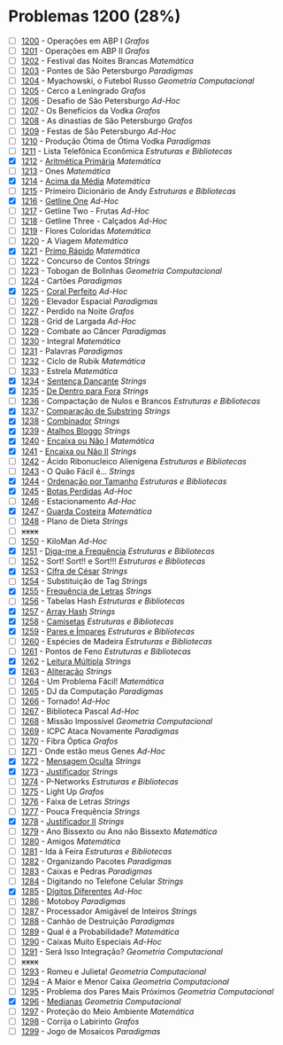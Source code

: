 # Problemas 1200 (28%)

  - [ ]  [1200](https://www.urionlinejudge.com.br/judge/pt/problems/view/1200) - Operações em ABP I *Grafos*
  - [ ]  [1201](https://www.urionlinejudge.com.br/judge/pt/problems/view/1201) - Operações em ABP II *Grafos*
  - [ ]  [1202](https://www.urionlinejudge.com.br/judge/pt/problems/view/1202) - Festival das Noites Brancas *Matemática*
  - [ ]  [1203](https://www.urionlinejudge.com.br/judge/pt/problems/view/1203) - Pontes de São Petersburgo *Paradigmas*
  - [ ]  [1204](https://www.urionlinejudge.com.br/judge/pt/problems/view/1204) - Myachowski, o Futebol Russo *Geometria Computacional*
  - [ ]  [1205](https://www.urionlinejudge.com.br/judge/pt/problems/view/1205) - Cerco a Leningrado *Grafos*
  - [ ]  [1206](https://www.urionlinejudge.com.br/judge/pt/problems/view/1206) - Desafio de São Petersburgo *Ad-Hoc*
  - [ ]  [1207](https://www.urionlinejudge.com.br/judge/pt/problems/view/1207) - Os Benefícios da Vodka *Grafos*
  - [ ]  [1208](https://www.urionlinejudge.com.br/judge/pt/problems/view/1208) - As dinastias de São Petersburgo *Grafos*
  - [ ]  [1209](https://www.urionlinejudge.com.br/judge/pt/problems/view/1209) - Festas de São Petersburgo *Ad-Hoc*
  - [ ]  [1210](https://www.urionlinejudge.com.br/judge/pt/problems/view/1210) - Produção Ótima de Ótima Vodka *Paradigmas*
  - [ ]  [1211](https://www.urionlinejudge.com.br/judge/pt/problems/view/1211) - Lista Telefônica Econômica *Estruturas e Bibliotecas*
  - [x]  [1212](https://www.urionlinejudge.com.br/judge/pt/problems/view/1212) - [Aritmética Primária](https://github.dev/potigol/uoj-potigol/blob/master/src/1200/1212.poti) *Matemática*
  - [ ]  [1213](https://www.urionlinejudge.com.br/judge/pt/problems/view/1213) - Ones *Matemática*
  - [x]  [1214](https://www.urionlinejudge.com.br/judge/pt/problems/view/1214) - [Acima da Média](https://github.dev/potigol/uoj-potigol/blob/master/src/1200/1214.poti) *Matemática*
  - [ ]  [1215](https://www.urionlinejudge.com.br/judge/pt/problems/view/1215) - Primeiro Dicionário de Andy *Estruturas e Bibliotecas*
  - [x]  [1216](https://www.urionlinejudge.com.br/judge/pt/problems/view/1216) - [Getline One](https://github.dev/potigol/uoj-potigol/blob/master/src/1200/1216.poti) *Ad-Hoc*
  - [ ]  [1217](https://www.urionlinejudge.com.br/judge/pt/problems/view/1217) - Getline Two - Frutas *Ad-Hoc*
  - [ ]  [1218](https://www.urionlinejudge.com.br/judge/pt/problems/view/1218) - Getline Three -  Calçados *Ad-Hoc*
  - [ ]  [1219](https://www.urionlinejudge.com.br/judge/pt/problems/view/1219) - Flores Coloridas *Matemática*
  - [ ]  [1220](https://www.urionlinejudge.com.br/judge/pt/problems/view/1220) - A Viagem *Matemática*
  - [x]  [1221](https://www.urionlinejudge.com.br/judge/pt/problems/view/1221) - [Primo Rápido](https://github.dev/potigol/uoj-potigol/blob/master/src/1200/1221.poti) *Matemática*
  - [ ]  [1222](https://www.urionlinejudge.com.br/judge/pt/problems/view/1222) - Concurso de Contos *Strings*
  - [ ]  [1223](https://www.urionlinejudge.com.br/judge/pt/problems/view/1223) - Tobogan de Bolinhas *Geometria Computacional*
  - [ ]  [1224](https://www.urionlinejudge.com.br/judge/pt/problems/view/1224) - Cartões *Paradigmas*
  - [x]  [1225](https://www.urionlinejudge.com.br/judge/pt/problems/view/1225) - [Coral Perfeito](https://github.dev/potigol/uoj-potigol/blob/master/src/1200/1225.poti) *Ad-Hoc*
  - [ ]  [1226](https://www.urionlinejudge.com.br/judge/pt/problems/view/1226) - Elevador Espacial *Paradigmas*
  - [ ]  [1227](https://www.urionlinejudge.com.br/judge/pt/problems/view/1227) - Perdido na Noite *Grafos*
  - [ ]  [1228](https://www.urionlinejudge.com.br/judge/pt/problems/view/1228) - Grid de Largada *Ad-Hoc*
  - [ ]  [1229](https://www.urionlinejudge.com.br/judge/pt/problems/view/1229) - Combate ao Câncer *Paradigmas*
  - [ ]  [1230](https://www.urionlinejudge.com.br/judge/pt/problems/view/1230) - Integral *Matemática*
  - [ ]  [1231](https://www.urionlinejudge.com.br/judge/pt/problems/view/1231) - Palavras *Paradigmas*
  - [ ]  [1232](https://www.urionlinejudge.com.br/judge/pt/problems/view/1232) - Ciclo de Rubik *Matemática*
  - [ ]  [1233](https://www.urionlinejudge.com.br/judge/pt/problems/view/1233) - Estrela *Matemática*
  - [x]  [1234](https://www.urionlinejudge.com.br/judge/pt/problems/view/1234) - [Sentença Dançante](https://github.dev/potigol/uoj-potigol/blob/master/src/1200/1234.poti) *Strings*
  - [x]  [1235](https://www.urionlinejudge.com.br/judge/pt/problems/view/1235) - [De Dentro para Fora](https://github.dev/potigol/uoj-potigol/blob/master/src/1200/1235.poti) *Strings*
  - [ ]  [1236](https://www.urionlinejudge.com.br/judge/pt/problems/view/1236) - Compactação de Nulos e Brancos *Estruturas e Bibliotecas*
  - [x]  [1237](https://www.urionlinejudge.com.br/judge/pt/problems/view/1237) - [Comparação de Substring](https://github.dev/potigol/uoj-potigol/blob/master/src/1200/1237.poti) *Strings*
  - [x]  [1238](https://www.urionlinejudge.com.br/judge/pt/problems/view/1238) - [Combinador](https://github.dev/potigol/uoj-potigol/blob/master/src/1200/1238.poti) *Strings*
  - [x]  [1239](https://www.urionlinejudge.com.br/judge/pt/problems/view/1239) - [Atalhos Bloggo](https://github.dev/potigol/uoj-potigol/blob/master/src/1200/1239.poti) *Strings*
  - [x]  [1240](https://www.urionlinejudge.com.br/judge/pt/problems/view/1240) - [Encaixa ou Não I](https://github.dev/potigol/uoj-potigol/blob/master/src/1200/1240.poti) *Matemática*
  - [x]  [1241](https://www.urionlinejudge.com.br/judge/pt/problems/view/1241) - [Encaixa ou Não II](https://github.dev/potigol/uoj-potigol/blob/master/src/1200/1241.poti) *Strings*
  - [ ]  [1242](https://www.urionlinejudge.com.br/judge/pt/problems/view/1242) - Ácido Ribonucleico Alienígena *Estruturas e Bibliotecas*
  - [ ]  [1243](https://www.urionlinejudge.com.br/judge/pt/problems/view/1243) - O Quão Fácil é... *Strings*
  - [x]  [1244](https://www.urionlinejudge.com.br/judge/pt/problems/view/1244) - [Ordenação por Tamanho](https://github.dev/potigol/uoj-potigol/blob/master/src/1200/1244.poti) *Estruturas e Bibliotecas*
  - [x]  [1245](https://www.urionlinejudge.com.br/judge/pt/problems/view/1245) - [Botas Perdidas](https://github.dev/potigol/uoj-potigol/blob/master/src/1200/1245.poti) *Ad-Hoc*
  - [ ]  [1246](https://www.urionlinejudge.com.br/judge/pt/problems/view/1246) - Estacionamento *Ad-Hoc*
  - [x]  [1247](https://www.urionlinejudge.com.br/judge/pt/problems/view/1247) - [Guarda Costeira](https://github.dev/potigol/uoj-potigol/blob/master/src/1200/1247.poti) *Matemática*
  - [ ]  [1248](https://www.urionlinejudge.com.br/judge/pt/problems/view/1248) - Plano de Dieta *Strings*
  - [ ] ~~xxxx~~
  - [ ]  [1250](https://www.urionlinejudge.com.br/judge/pt/problems/view/1250) - KiloMan *Ad-Hoc*
  - [x]  [1251](https://www.urionlinejudge.com.br/judge/pt/problems/view/1251) - [Diga-me a Frequência](https://github.dev/potigol/uoj-potigol/blob/master/src/1200/1251.poti) *Estruturas e Bibliotecas*
  - [ ]  [1252](https://www.urionlinejudge.com.br/judge/pt/problems/view/1252) - Sort! Sort!! e Sort!!! *Estruturas e Bibliotecas*
  - [x]  [1253](https://www.urionlinejudge.com.br/judge/pt/problems/view/1253) - [Cifra de César](https://github.dev/potigol/uoj-potigol/blob/master/src/1200/1253.poti) *Strings*
  - [ ]  [1254](https://www.urionlinejudge.com.br/judge/pt/problems/view/1254) - Substituição de Tag *Strings*
  - [x]  [1255](https://www.urionlinejudge.com.br/judge/pt/problems/view/1255) - [Frequência de Letras](https://github.dev/potigol/uoj-potigol/blob/master/src/1200/1255.poti) *Strings*
  - [ ]  [1256](https://www.urionlinejudge.com.br/judge/pt/problems/view/1256) - Tabelas Hash *Estruturas e Bibliotecas*
  - [x]  [1257](https://www.urionlinejudge.com.br/judge/pt/problems/view/1257) - [Array Hash](https://github.dev/potigol/uoj-potigol/blob/master/src/1200/1257.poti) *Strings*
  - [x]  [1258](https://www.urionlinejudge.com.br/judge/pt/problems/view/1258) - [Camisetas](https://github.dev/potigol/uoj-potigol/blob/master/src/1200/1258.poti) *Estruturas e Bibliotecas*
  - [x]  [1259](https://www.urionlinejudge.com.br/judge/pt/problems/view/1259) - [Pares e Ímpares](https://github.dev/potigol/uoj-potigol/blob/master/src/1200/1259.poti) *Estruturas e Bibliotecas*
  - [ ]  [1260](https://www.urionlinejudge.com.br/judge/pt/problems/view/1260) - Espécies de Madeira *Estruturas e Bibliotecas*
  - [ ]  [1261](https://www.urionlinejudge.com.br/judge/pt/problems/view/1261) - Pontos de Feno *Estruturas e Bibliotecas*
  - [x]  [1262](https://www.urionlinejudge.com.br/judge/pt/problems/view/1262) - [Leitura Múltipla](https://github.dev/potigol/uoj-potigol/blob/master/src/1200/1262.poti) *Strings*
  - [x]  [1263](https://www.urionlinejudge.com.br/judge/pt/problems/view/1263) - [Aliteração](https://github.dev/potigol/uoj-potigol/blob/master/src/1200/1263.poti) *Strings*
  - [ ]  [1264](https://www.urionlinejudge.com.br/judge/pt/problems/view/1264) - Um Problema Fácil! *Matemática*
  - [ ]  [1265](https://www.urionlinejudge.com.br/judge/pt/problems/view/1265) - DJ da Computação *Paradigmas*
  - [ ]  [1266](https://www.urionlinejudge.com.br/judge/pt/problems/view/1266) - Tornado! *Ad-Hoc*
  - [ ]  [1267](https://www.urionlinejudge.com.br/judge/pt/problems/view/1267) - Biblioteca Pascal *Ad-Hoc*
  - [ ]  [1268](https://www.urionlinejudge.com.br/judge/pt/problems/view/1268) - Missão Impossível *Geometria Computacional*
  - [ ]  [1269](https://www.urionlinejudge.com.br/judge/pt/problems/view/1269) - ICPC Ataca Novamente *Paradigmas*
  - [ ]  [1270](https://www.urionlinejudge.com.br/judge/pt/problems/view/1270) - Fibra Óptica *Grafos*
  - [ ]  [1271](https://www.urionlinejudge.com.br/judge/pt/problems/view/1271) - Onde estão meus Genes *Ad-Hoc*
  - [x]  [1272](https://www.urionlinejudge.com.br/judge/pt/problems/view/1272) - [Mensagem Oculta](https://github.dev/potigol/uoj-potigol/blob/master/src/1200/1272.poti) *Strings*
  - [x]  [1273](https://www.urionlinejudge.com.br/judge/pt/problems/view/1273) - [Justificador](https://github.dev/potigol/uoj-potigol/blob/master/src/1200/1273.poti) *Strings*
  - [ ]  [1274](https://www.urionlinejudge.com.br/judge/pt/problems/view/1274) - P-Networks *Estruturas e Bibliotecas*
  - [ ]  [1275](https://www.urionlinejudge.com.br/judge/pt/problems/view/1275) - Light Up *Grafos*
  - [ ]  [1276](https://www.urionlinejudge.com.br/judge/pt/problems/view/1276) - Faixa de Letras *Strings*
  - [ ]  [1277](https://www.urionlinejudge.com.br/judge/pt/problems/view/1277) - Pouca Frequência *Strings*
  - [x]  [1278](https://www.urionlinejudge.com.br/judge/pt/problems/view/1278) - [Justificador II](https://github.dev/potigol/uoj-potigol/blob/master/src/1200/1278.poti) *Strings*
  - [ ]  [1279](https://www.urionlinejudge.com.br/judge/pt/problems/view/1279) - Ano Bissexto ou Ano não Bissexto *Matemática*
  - [ ]  [1280](https://www.urionlinejudge.com.br/judge/pt/problems/view/1280) - Amigos *Matemática*
  - [ ]  [1281](https://www.urionlinejudge.com.br/judge/pt/problems/view/1281) - Ida à Feira *Estruturas e Bibliotecas*
  - [ ]  [1282](https://www.urionlinejudge.com.br/judge/pt/problems/view/1282) - Organizando Pacotes *Paradigmas*
  - [ ]  [1283](https://www.urionlinejudge.com.br/judge/pt/problems/view/1283) - Caixas e Pedras *Paradigmas*
  - [ ]  [1284](https://www.urionlinejudge.com.br/judge/pt/problems/view/1284) - Digitando no Telefone Celular *Strings*
  - [x]  [1285](https://www.urionlinejudge.com.br/judge/pt/problems/view/1285) - [Dígitos Diferentes](https://github.dev/potigol/uoj-potigol/blob/master/src/1200/1285.poti) *Ad-Hoc*
  - [ ]  [1286](https://www.urionlinejudge.com.br/judge/pt/problems/view/1286) - Motoboy *Paradigmas*
  - [ ]  [1287](https://www.urionlinejudge.com.br/judge/pt/problems/view/1287) - Processador Amigável de Inteiros *Strings*
  - [ ]  [1288](https://www.urionlinejudge.com.br/judge/pt/problems/view/1288) - Canhão de Destruição *Paradigmas*
  - [ ]  [1289](https://www.urionlinejudge.com.br/judge/pt/problems/view/1289) - Qual é a Probabilidade? *Matemática*
  - [ ]  [1290](https://www.urionlinejudge.com.br/judge/pt/problems/view/1290) - Caixas Muito Especiais *Ad-Hoc*
  - [ ]  [1291](https://www.urionlinejudge.com.br/judge/pt/problems/view/1291) - Será Isso Integração? *Geometria Computacional*
  - [ ] ~~xxxx~~
  - [ ]  [1293](https://www.urionlinejudge.com.br/judge/pt/problems/view/1293) - Romeu e Julieta! *Geometria Computacional*
  - [ ]  [1294](https://www.urionlinejudge.com.br/judge/pt/problems/view/1294) - A Maior e Menor Caixa *Geometria Computacional*
  - [ ]  [1295](https://www.urionlinejudge.com.br/judge/pt/problems/view/1295) - Problema dos Pares Mais Próximos *Geometria Computacional*
  - [x]  [1296](https://www.urionlinejudge.com.br/judge/pt/problems/view/1296) - [Medianas](https://github.dev/potigol/uoj-potigol/blob/master/src/1200/1296.poti) *Geometria Computacional*
  - [ ]  [1297](https://www.urionlinejudge.com.br/judge/pt/problems/view/1297) - Proteção do Meio Ambiente *Matemática*
  - [ ]  [1298](https://www.urionlinejudge.com.br/judge/pt/problems/view/1298) - Corrija o Labirinto *Grafos*
  - [ ]  [1299](https://www.urionlinejudge.com.br/judge/pt/problems/view/1299) - Jogo de Mosaicos *Paradigmas*